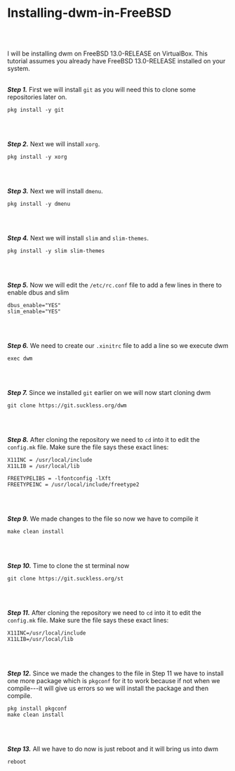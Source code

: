 # Installing-dwm-in-FreeBSD

<br><br>

I will be installing dwm on FreeBSD 13.0-RELEASE on VirtualBox. This tutorial assumes you already have FreeBSD 13.0-RELEASE installed on your system.
<br><br>

***Step 1.*** First we will install ```git``` as you will need this to clone some repositories later on.

```
pkg install -y git
```

<br><br>

***Step 2.*** Next we will install ```xorg```.

```
pkg install -y xorg
```

<br><br>

***Step 3.*** Next we will install ```dmenu```.

```
pkg install -y dmenu
```

<br><br>

***Step 4.*** Next we will install ```slim``` and ```slim-themes```.

```
pkg install -y slim slim-themes
```

<br><br>

***Step 5.*** Now we will edit the ```/etc/rc.conf``` file to add a few lines in there to enable dbus and slim

```
dbus_enable="YES"
slim_enable="YES"
```

<br><br>

***Step 6.*** We need to create our ```.xinitrc``` file to add a line so we execute dwm

```
exec dwm
```

<br><br>

***Step 7.*** Since we installed ```git``` earlier on we will now start cloning dwm

```
git clone https://git.suckless.org/dwm
```

<br><br>

***Step 8.*** After cloning the repository we need to ```cd``` into it to edit the ```config.mk``` file. Make sure the file says these exact lines:

```
X11INC = /usr/local/include
X11LIB = /usr/local/lib

FREETYPELIBS = -lfontconfig -lXft
FREETYPEINC = /usr/local/include/freetype2

```

<br><br>

***Step 9.*** We made changes to the file so now we have to compile it

```
make clean install
```

<br><br>

***Step 10.*** Time to clone the st terminal now

```
git clone https://git.suckless.org/st
```

<br><br>

***Step 11.*** After cloning the repository we need to ```cd``` into it to edit the ```config.mk``` file. Make sure the file says these exact lines:

```
X11INC=/usr/local/include
X11LIB=/usr/local/lib

```

<br><br>

***Step 12.*** Since we made the changes to the file in Step 11 we have to install one more package which is ```pkgconf``` for it to work because if not when we compile---it will give us errors so we will install the package and then compile.

```
pkg install pkgconf
make clean install
```

<br><br>

***Step 13.*** All we have to do now is just reboot and it will bring us into dwm

```
reboot
```

<br><br>







